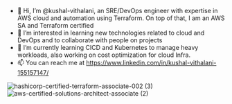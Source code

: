 - 👋 Hi, I’m @kushal-vithalani, an SRE/DevOps engineer with expertise in AWS cloud and automation using Terraform. On top of that, I am an AWS SA and Terraform certified 
- 👀 I’m interested in learning new technologies related to cloud and DevOps and to collaborate with people on projects
- 🌱 I’m currently learning CICD and Kubernetes to manage heavy workloads, also working on cost optimization for cloud Infra.
- 📫 You can reach me at https://www.linkedin.com/in/kushal-vithalani-155157147/

![hashicorp-certified-terraform-associate-002 (3)](https://github.com/kushal-vithalani/kushal-vithalani/assets/174924523/21362aba-83e8-4182-ab8f-5d5f30e85fff) ![aws-certified-solutions-architect-associate (2)](https://github.com/kushal-vithalani/kushal-vithalani/assets/174924523/8b073375-cd62-48d6-ba18-e79edb0bd437)




